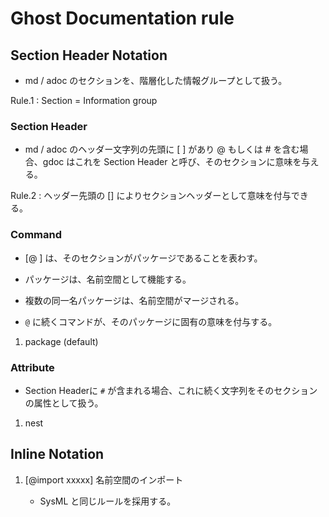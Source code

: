 # Ghost Documentation rule

## Section Header Notation

- md / adoc のセクションを、階層化した情報グループとして扱う。

Rule.1 : Section = Information group

### Section Header

- md / adoc のヘッダー文字列の先頭に [ ] があり @ もしくは # を含む場合、gdoc はこれを Section Header と呼び、そのセクションに意味を与える。

Rule.2 : ヘッダー先頭の [] によりセクションヘッダーとして意味を付与できる。

### Command

- [@ ] は、そのセクションがパッケージであることを表わす。
- パッケージは、名前空間として機能する。
- 複数の同一名パッケージは、名前空間がマージされる。

- `@` に続くコマンドが、そのパッケージに固有の意味を付与する。

1. package (default)


### Attribute

- Section Headerに `#` が含まれる場合、これに続く文字列をそのセクションの属性として扱う。

1. nest


## Inline Notation

1. [@import xxxxx] 名前空間のインポート

   - SysML と同じルールを採用する。


